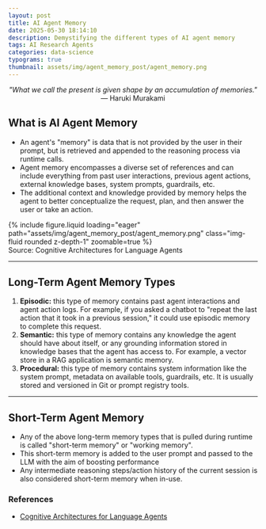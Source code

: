 ```yaml
---
layout: post
title: AI Agent Memory
date: 2025-05-30 18:14:10
description: Demystifying the different types of AI agent memory
tags: AI Research Agents
categories: data-science
typograms: true
thumbnail: assets/img/agent_memory_post/agent_memory.png
---
```

 
<p style="text-align: center;">
    <em>"What we call the present is given shape by an accumulation of memories."</em><br>
    — Haruki Murakami
</p>

## What is AI Agent Memory
* An agent's "memory" is data that is not provided by the user in their prompt, but is retrieved and appended to the reasoning process via runtime calls. 
* Agent memory encompasses a diverse set of references and can include everything from past user interactions, previous agent actions, external knowledge bases, system prompts, guardrails, etc.
* The additional context and knowledge provided by memory helps the agent to better conceptualize the request, plan, and then answer the user or take an action.


<div class="row mt-3">
    <div class="col-sm mt-3 mt-md-0">
        {% include figure.liquid loading="eager" path="assets/img/agent_memory_post/agent_memory.png" class="img-fluid rounded z-depth-1" zoomable=true %}
    </div>
</div>
<div class="caption">
    Source: Cognitive Architectures for Language Agents
</div>


---
## Long-Term Agent Memory Types
1. **Episodic:** this type of memory contains past agent interactions and agent action logs. For example, if you asked a chatbot to "repeat the last action that it took in a previous session," it could use episodic memory to complete this request.
2. **Semantic:** this type of memory contains any knowledge the agent should have about itself, or any grounding information stored in knowledge bases that the agent has access to. For example, a vector store in a RAG application is semantic memory.
3. **Procedural:** this type of memory contains system information like the system prompt, metadata on available tools, guardrails, etc. It is usually stored and versioned in Git or prompt registry tools.

---
## Short-Term Agent Memory
* Any of the above long-term memory types that is pulled during runtime is called "short-term memory" or "working memory".
* This short-term memory is added to the user prompt and passed to the LLM with the aim of boosting performance
* Any intermediate reasoning steps/action history of the current session is also considered short-term memory when in-use.


### References
* [Cognitive Architectures for Language Agents](https://arxiv.org/pdf/2309.02427)


